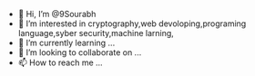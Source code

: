 - 👋 Hi, I’m @9Sourabh
- 👀 I’m interested in cryptography,web devoloping,programing language,syber security,machine larning,
- 🌱 I’m currently learning ...
- 💞️ I’m looking to collaborate on ...
- 📫 How to reach me ...

<!---
9Sourabh/9Sourabh is a ✨ special ✨ repository because its `README.md` (this file) appears on your GitHub profile.
You can click the Preview link to take a look at your changes.
--->
